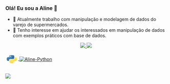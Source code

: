 ### Olá! Eu sou a Aline 👋

- 🔭 Atualmente trabalho com manipulação e modelagem de dados do varejo de supermercados.
- 👯 Tenho interesse em ajudar os interessados em manipulação de dados com exemplos práticos com base de dados. 

<div align="center">
  <a href="https://github.com/alineestat">
  <img height="100em" src="https://github-readme-stats.vercel.app/api?username=alineestat&show_icons=true&theme=dracula&include_all_commits=true&count_private=true"/>
  <img height="100em" src="https://github-readme-stats.vercel.app/api/top-langs/?username=alineestat&layout=compact&langs_count=7&theme=dracula"/>
</div>
  
 
 <div style="display: inline_block"><br>
 
  <img align="center" alt="Aline-Python" height="30" width="40" src="https://raw.githubusercontent.com/devicons/devicon/master/icons/python/python-original.svg">
  
  <img align="center" alt="Aline-Python" height="30" width="40" src="https://cdn.jsdelivr.net/gh/devicons/devicon/icons/r/r-original.svg" />
  
  ##
 
<div> 

  <a href="https://www.linkedin.com/in/aline-estatistica/" target="_blank"><img src="https://img.shields.io/badge/-LinkedIn-%230077B5?style=for-the-badge&logo=linkedin&logoColor=white" target="_blank"></a> 
 
</div>
